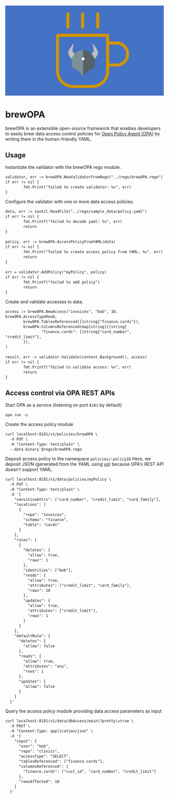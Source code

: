 ![brewOPA logo](./assets/brewOPA-logo.png)

# brewOPA

brewOPA is an extensible open-source framework that enables developers to easily brew data access control policies for [Open Policy Agent (OPA)](www.openpolicyagent.org) by writing them in the human-friendly YAML.

## Usage

Instantiate the validator with the brewOPA rego module.

```
validator, err := brewOPA.NewValidatorFromRego("../rego/brewOPA.rego")
if err != nil {
        fmt.Print("failed to create validator: %v", err)
}
```

Configure the validator with one or more data access policies.

```
data, err := ioutil.ReadFile("../rego/sample_data/policy.yaml")
if err != nil {
        fmt.Printf("failed to decode yaml: %v", err)
        return
}

policy, err := brewOPA.AccessPolicyFromYAML(data)
if err != nil {
        fmt.Print("failed to create access policy from YAML: %v", err)
        return
}

err = validator.AddPolicy("myPolicy", policy)
if err != nil {
        fmt.Printf("failed to add policy")
        return
}
```

Create and validate accesses to data.

```
access := brewOPA.NewAccess("invoices", "bob", 10, brewOPA.AccessTypeRead,
        brewOPA.TablesReferenced([]string{"finance.cards"}),
        brewOPA.ColumnsReferenced(map[string][]string{
                "finance.cards": []string{"card_number", "credit_limit"},
        }),
)

result, err := validator.Validate(context.Background(), access)
if err != nil {
        fmt.Printf("failed to validate access: %v", err)
        return
}
```

## Access control via OPA REST APIs

Start OPA as a service (listening on port `8181` by default)

```
opa run -s
```

Create the access policy module

```
curl localhost:8181/v1/policies/brewOPA \
  -X PUT \
  -H "Content-Type: text/plain" \
  --data-binary @rego/brewOPA.rego
```

Deposit access policy to the namespace `policies/:policyID`
Here, we deposit JSON (generated from the YAML using [yq](https://mikefarah.gitbook.io/yq/usage/convert#yaml-to-json)) because OPA's REST API doesn't support YAML.

```
curl localhost:8181/v1/data/policies/myPolicy \
  -X PUT \
  -H "Content-Type: text/plain" \
  -d '{
    "sensitiveAttrs": ["card_number", "credit_limit", "card_family"],
    "locations": [
      {
        "repo": "invoices",
        "schema": "finance",
        "table": "cards"
      }
    ],
    "rules": [
      {
        "deletes": {
          "allow": true,
          "rows": 1
        },
        "identities": ["bob"],
        "reads": {
          "allow": true,
          "attributes": ["credit_limit", "card_family"],
          "rows": 10
        },
        "updates": {
          "allow": true,
          "attributes": ["credit_limit"],
          "rows": 1
        }
      }
    ],
    "defaultRule": {
      "deletes": {
        "allow": false
      },
      "reads": {
        "allow": true,
        "attributes": "any",
        "rows": 1
      },
      "updates": {
        "allow": false
      }
    }
  }'
```

Query the access policy module providing data access parameters as input

```
curl localhost:8181/v1/data/dbAccess/main\?pretty\=true \
  -X POST \
  -H "Content-Type: application/json" \
  -d '{
    "input": {
      "user": "bob",
      "repo": "clinics",
      "accessType": "SELECT",
      "tablesReferenced": ["finance.cards"],
      "columnsReferenced": {
        "finance.cards": ["cust_id", "card_number", "credit_limit"]
      },
      "rowsAffected": 10
    }
  }'
```
